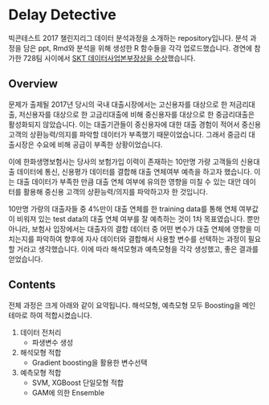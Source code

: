 # Delay Detective
빅콘테스트 2017 챌린지리그 데이터 분석과정을 소개하는 repository입니다. 분석 과정을 담은 ppt, Rmd와 분석을 위해 생성한 R 함수들을 각각 업로드했습니다. 경연에 참가한 728팀 사이에서 <a href=https://kbig.kr/portal/kbig/keybiz/contest/status.page>SKT 데이터사업본부장상을 수상</a>했습니다.

## Overview
문제가 출제될 2017년 당시의 국내 대출시장에서는 고신용자를 대상으로 한 저금리대출, 저신용자를 대상으로 한 고금리대출에 비해 중신용자를 대상으로 한 중금리대출은 활성화되지 않았습니다. 이는 대출기관들이 중신용자에 대한 대출 경험이 적어서 중신용 고객의 상환능력/의지를 파악할 데이터가 부족했기 때문이었습니다. 그래서 중금리 대출시장은 수요에 비해 공급이 부족한 상황이었습니다.

이에 한화생명보험사는 당사의 보험가입 이력이 존재하는 10만명 가량 고객들의 신용대출 데이터에 통신, 신용평가 데이터를 결합해 대출 연체여부 예측을 하고자 했습니다. 이는 대출 데이터가 부족한 만큼 대출 연체 여부에 유의한 영향을 미칠 수 있는 대안 데이터를 활용해 중신용 고객의 상환능력/의지를 파악하고자 한 것입니다.

10만명 가량의 대출자들 중 4%만이 대출 연체를 한 training data를 통해 연체 여부값이 비워져 있는 test data의 대출 연체 여부를 잘 예측하는 것이 1차 목표였습니다. 뿐만 아니라, 보험사 입장에서는 대출자의 결합 데이터 중 어떤 변수가 대출 연체에 영향을 미치는지를 파악하여 향후에 자사 데이터와 결합해서 사용할 변수를 선택하는 과정이 필요할 거라고 생각했습니다. 이에 따라 해석모형과 예측모형을 각각 생성했고, 좋은 결과를 얻었습니다.

## Contents
전체 과정은 크게 아래와 같이 요약됩니다. 해석모형, 예측모형 모두 Boosting을 메인 테마로 하여 적합시켰습니다.
<ol>
  <li>데이터 전처리
    <ul>
      <li>파생변수 생성</li>
    </ul></li>
  <li>해석모형 적합
    <ul>
      <li>Gradient boosting을 활용한 변수선택</li>
    </ul></li>
  <li>예측모형 적합
    <ul>
      <li>SVM, XGBoost 단일모형 적합</li>
      <li>GAM에 의한 Ensemble</li>
    </ul>
  </li>
</ol>
